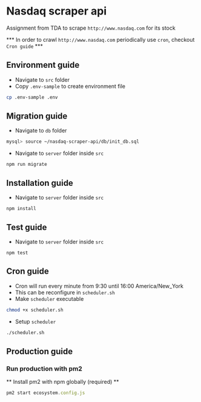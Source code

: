 # Nasdaq scraper api

Assignment from TDA to scrape `http://www.nasdaq.com` for its stock

*** In order to crawl `http://www.nasdaq.com` periodically use `cron`, checkout `Cron guide` ***

## Environment guide
* Navigate to `src` folder
* Copy `.env-sample` to create environment file
```bash
cp .env-sample .env
```

## Migration guide
* Navigate to `db` folder
```bash
mysql> source ~/nasdaq-scraper-api/db/init_db.sql
```
* Navigate to `server` folder inside `src`
```javasript
npm run migrate
```
## Installation guide
* Navigate to `server` folder inside `src`
```javasript
npm install
```

## Test guide
* Navigate to `server` folder inside `src`
```javasript
npm test
```

## Cron guide
* Cron will run every minute from 9:30 until 16:00 America/New_York
* This can be reconfigure in `scheduler.sh`
* Make `scheduler` executable
```bash
chmod +x scheduler.sh
```
* Setup `scheduler`
```bash
./scheduler.sh
```

## Production guide
### Run production with pm2
** Install pm2 with npm globally (required) **
```javascript
pm2 start ecosystem.config.js
```
